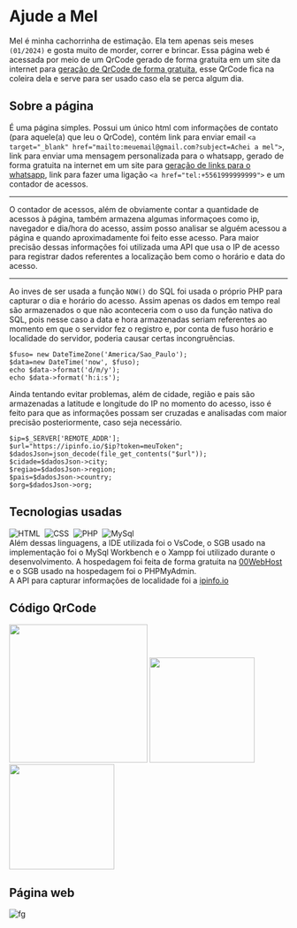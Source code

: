 # Ajude a Mel 
Mel é minha cachorrinha de estimação. Ela tem apenas seis meses `(01/2024)` e gosta muito de morder, correr e brincar. Essa página web é acessada por meio de um QrCode gerado de forma gratuita em um site da internet para <a href="https://qrcodefacil.com/">geração de QrCode de forma gratuita<a>, esse QrCode fica na coleira dela e serve para ser usado caso ela se perca algum dia.

## Sobre a página
É uma página simples. Possui um único html com informações de contato (para aquele(a) que leu o QrCode), contém link para enviar email ```
<a target="_blank" href="mailto:meuemail@gmail.com?subject=Achei a mel">
```, link para enviar uma mensagem personalizada para o whatsapp, gerado de forma gratuita na internet em um site para <a href="https://zap.convertte.com.br/gerador-link-whatsapp/">geração de links para o whatsapp<a>, link para fazer uma ligação ```
<a href="tel:+5561999999999">
``` e um contador de acessos. <hr>O contador de acessos, além de obviamente contar a quantidade de acessos à página, também armazena algumas informaçoes como ip, navegador e dia/hora do acesso, assim posso analisar se alguém acessou a página e quando aproximadamente foi feito esse acesso. Para maior precisão dessas informações foi utilizada uma API que usa o IP de acesso para registrar dados referentes a localização bem como o horário e data do acesso.<hr>Ao inves de ser usada a função `NOW()` do SQL foi usada o próprio PHP para capturar o dia e horário do acesso. Assim apenas os dados em tempo real são armazenados o que não aconteceria com o uso da função nativa do SQL, pois nesse caso a data e hora armazenadas seriam referentes ao momento em que o servidor fez o registro e, por conta de fuso horário e localidade do servidor, poderia causar certas incongruências.
```
$fuso= new DateTimeZone('America/Sao_Paulo');
$data=new DateTime('now', $fuso);
echo $data->format('d/m/y');
echo $data->format('h:i:s');
```
Ainda tentando evitar problemas, além de cidade, região e pais são armazenadas a latitude e longitude do IP no momento do acesso, isso é feito para que as informações possam ser cruzadas e analisadas com maior precisão posteriormente, caso seja necessário.
```
$ip=$_SERVER['REMOTE_ADDR'];
$url="https://ipinfo.io/$ip?token=meuToken";
$dadosJson=json_decode(file_get_contents("$url"));
$cidade=$dadosJson->city;
$regiao=$dadosJson->region;
$pais=$dadosJson->country;
$org=$dadosJson->org;   
```
## Tecnologias usadas
![HTML](https://img.shields.io/badge/HTML-151515?style=for-the-badge&logo=html5&logoColor=white)&nbsp;
![CSS](https://img.shields.io/badge/CSS-151515?style=for-the-badge&logo=css3&logoColor=white)&nbsp;
![PHP](https://img.shields.io/badge/PHP-151515?style=for-the-badge&logo=php&logoColor=white)&nbsp;
![MySql](https://img.shields.io/badge/MySql-151515?style=for-the-badge&logo=mysqli&logoColor=white)&nbsp;<br>
Além dessas linguagens, a IDE utilizada foi o VsCode, o SGB usado na implementação foi o MySql Workbench e o Xampp foi utilizado durante o desenvolvimento. A hospedagem foi feita de forma gratuita na <a href="https://br.000webhost.com/">00WebHost</a> e o SGB usado na hospedagem foi o PHPMyAdmin.
<br>
A API para capturar informações de localidade foi a <a href="https://ipinfo.io/">ipinfo.io</a>

## Código QrCode
<img src="https://github.com/Gustavo-erades/ajudeMel/assets/108373134/0728ac84-389a-450b-bb0a-f67c19f0e876" width="250px">
<img src="https://github.com/Gustavo-erades/ajudeMel/assets/108373134/31385b84-ffca-44ef-bb8e-ebea9e893635" width="190px">
<img src="https://github.com/Gustavo-erades/ajudeMel/assets/108373134/591354b4-c79d-4d54-86b9-ff793a3f9df9" width="190px">

## Página web
![fg](https://github.com/Gustavo-erades/ajudeMel/assets/108373134/88834d94-e132-43ca-927e-7d84f8ce50f9)

